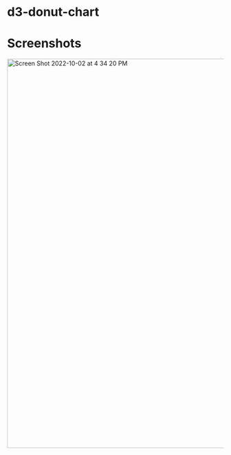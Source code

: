 # d3-donut-chart

# Screenshots
<img width="905" alt="Screen Shot 2022-10-02 at 4 34 20 PM" src="https://user-images.githubusercontent.com/50313603/193475115-62526504-a5f0-42df-88d7-e562dbf70d28.png">
